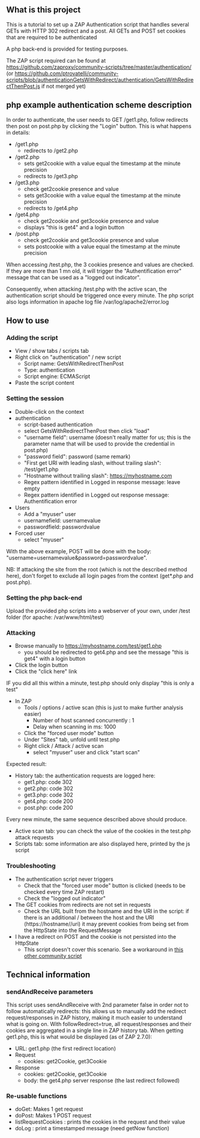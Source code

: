 ## What is this project

This is a tutorial to set up a ZAP Authentication script that handles several GETs with HTTP 302 redirect and a post. All GETs and POST set cookies that are required to be authenticated

A php back-end is provided for testing purposes.

The ZAP script required can be found at https://github.com/zaproxy/community-scripts/tree/master/authentication/ (or https://github.com/ptrovatelli/community-scripts/blob/authenticationGetsWithRedirect/authentication/GetsWithRedirectThenPost.js if not merged yet)

## php example authentication scheme description
In order to authenticate, the user needs to GET /get1.php, follow redirects then post on post.php by clicking the "Login" button. This is what happens in details:
* /get1.php
    * redirects to /get2.php
* /get2.php
    * sets get2cookie with a value equal the timestamp at the minute precision
    * redirects to /get3.php
* /get3.php
    * check get2cookie presence and value
    * sets get3cookie with a value equal the timestamp at the minute precision
    * redirects to /get4.php
* /get4.php
    * check get2cookie and get3cookie presence and value
    *  displays "this is get4" and a login button
* /post.php
    * check get2cookie and get3cookie presence and value
    * sets postcookie with a value equal the timestamp at the minute precision
    
When accessing /test.php, the 3 cookies presence and values are checked. If they are more than 1 mn old, it will trigger the "Authentification error" message that can be used as a "logged out indicator".

Consequently, when attacking /test.php with the active scan, the authentication script should be triggered once every minute.
The php script also logs information in apache log file /var/log/apache2/error.log

## How to use
### Adding the script
* View / show tabs / scripts tab
* Right click on "authentication" / new script
    * Script name: GetsWithRedirectThenPost
    * Type: authentication
    * Script engine: ECMAScript 
* Paste the script content

### Setting the session
* Double-click on the context
* authentication
    * script-based authentication
    * select GetsWithRedirectThenPost then click "load"
    * "username field": username (doesn't really matter for us; this is the parameter name that will be used to provide the credential in post.php)
    * "password field": password (same remark)
    * "First get URI with leading slash, without trailing slash": /test/get1.php
    * "Hostname without trailing slash": https://myhostname.com
    * Regex pattern identified in Logged in response message: leave empty
    * Regex pattern identified in Logged out response message: Authentification error
* Users
    * Add a "myuser" user
    * usernamefield: usernamevalue
    * passwordfield: passwordvalue
* Forced user
    * select "myuser"

With the above example, POST will be done with the body: "username=usernamevalue&password=passwordvalue".

NB: If attacking the site from the root (which is not the described method here), don't forget to exclude all login pages from the context (get*.php and post.php).
    
### Setting the php back-end
Upload the provided php scripts into a webserver of your own, under /test folder (for apache: /var/www/html/test)
 
### Attacking
* Browse manually to https://myhostname.com/test/get1.php
    * you should be redirected to get4.php and see the message "this is get4" with a login button
* Click the login button
* Click the "click here" link

IF you did all this within a minute, test.php should only display "this is only a test"

* In ZAP
    * Tools / options / active scan (this is just to make further analysis easier)
       * Number of host scanned concurrently : 1
       * Delay when scanning in ms: 1000
    * Click the "forced user mode" button
    * Under "Sites" tab, unfold until test.php
    * Right click / Attack / active scan
        * select "myuser" user and click "start scan" 

Expected result: 
* History tab: the authentication requests are logged here:
    * get1.php: code 302
    * get2.php: code 302
    * get3.php: code 302
    * get4.php: code 200
    * post.php: code 200
       
Every new minute, the same sequence described above should produce. 
* Active scan tab: you can check the value of the cookies in the test.php attack requests
* Scripts tab: some information are also displayed here, printed by the js script

### Troubleshooting
* The authentication script never triggers
    * Check that the "forced user mode" button is clicked (needs to be checked every time ZAP restart)
    * Check the "logged out indicator"
* The GET cookies from redirects are not set in requests
    * Check the URL built from the hostname and the URI in the script: if there is an additional / between the host and the URI (https://hostname//uri) it may prevent cookies from being set from the HttpState into the RequestMessage 
* I have a redirect on POST and the cookie is not persisted into the HttpState
    * This script doesn't cover this scenario. See a workaround in [this other community script](https://github.com/zaproxy/community-scripts/tree/master/authentication/TwoStepAuthentication.js "TwoStepAuthentication community script")
   
## Technical information
### sendAndReceive parameters
This script uses sendAndReceive with 2nd parameter false in order not to follow automatically redirects: this allows us to manually add the redirect request/responses in ZAP history, making it much easier to understand what is going on. 
With followRedirect=true, all request/responses and their cookies are aggregated in a single line in ZAP history tab.
When getting get1.php, this is what would be displayed (as of ZAP 2.7.0):
* URL: get1.php (the first redirect location)
* Request 
    * cookies: get2Cookie, get3Cookie
* Response 
    * cookies: get2Cookie, get3Cookie
    * body: the get4.php server response (the last redirect followed)


### Re-usable functions
* doGet: Makes 1 get request
* doPost: Makes 1 POST request
* listRequestCookies : prints the cookies in the request and their value
* doLog : print a timestamped message (need getNow function)



